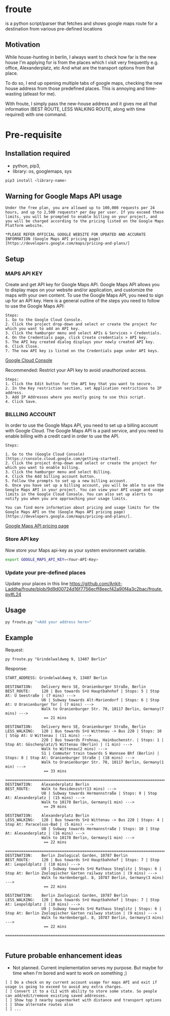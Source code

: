 # froute
is a python script/parser that fetches and shows google maps route for a destination from various pre-defined locations

## Motivation
While house-hunting in berlin, I always want to check how far is the new house I'm applying for is from the places which I visit very frequently e.g. office, Alexanderplatz, etc And what are the transport options from that place.

To do so, I end up opening multiple tabs of google maps, checking the new house address from those predefined places. This is annoying and time-wasting (atleast for me).

With froute, I simply pass the new-house address and it gives me all that information (BEST ROUTE, LESS WALKING ROUTE, along with time required) with one command.

# Pre-requisite

## Installation required
- python, pip3, 
- library: os, googlemaps, sys
```bash
pip3 install <library-name>
```

## Warning for Google Maps API usage
```text
Under the free plan, you are allowed up to 100,000 requests per 24 hours, and up to 2,500 requests* per day per user. If you exceed these limits, you will be prompted to enable billing on your project, and you will be charged according to the pricing listed on the Google Maps Platform website.

*PLEASE REFER OFFICIAL GOOGLE WEBSITE FOR UPDATED AND ACCURATE INFORMATION (Google Maps API pricing page)[https://developers.google.com/maps/pricing-and-plans/]
```

## Setup

### MAPS API KEY
Create and get API key for Google Maps API.
Google Maps API allows you to display maps on your website and/or application, and customize the maps with your own content. To use the Google Maps API, you need to sign up for an API key. Here is a general outline of the steps you need to follow to use the Google Maps API:

```text
Steps:
1. Go to the Google Cloud Console.
2. Click the project drop-down and select or create the project for which you want to add an API key.
3. Click the hamburger menu and select APIs & Services > Credentials.
4. On the Credentials page, click Create credentials > API key.
5. The API key created dialog displays your newly created API key.
6. Click Close.
7. The new API key is listed on the Credentials page under API keys.
```
[Google Cloud Console](https://console.cloud.google.com/getting-started)

Recommended:
Restrict your API key to avoid unauthorized access.
```text
Steps:
1. Click the Edit button for the API key that you want to secure.
2. In the Key restriction section, set Application restrictions to IP address.
3. Add IP Addresses where you mostly going to use this script.
4. Click Save.
```

### BILLLING ACCOUNT
In order to use the Google Maps API, you need to set up a billing account with Google Cloud. The Google Maps API is a paid service, and you need to enable billing with a credit card in order to use the API.

```text
Steps:

1. Go to the (Google Cloud Console)[https://console.cloud.google.com/getting-started].
2. Click the project drop-down and select or create the project for which you want to enable billing.
3. Click the hamburger menu and select Billing.
4. Click the Add billing account button.
5. Follow the prompts to set up a new billing account.
6. Once you have set up a billing account, you will be able to use the Google Maps API in your project. You can view your API usage and usage limits in the Google Cloud Console. You can also set up alerts to notify you when you are approaching your usage limits.

You can find more information about pricing and usage limits for the Google Maps API on the (Google Maps API pricing page)[https://developers.google.com/maps/pricing-and-plans/].
```
[Google Maps API pricing page](https://developers.google.com/maps/pricing-and-plans/)

### Store API key
Now store your Maps api-key as your system environment variable. 
```bash
export GOOGLE_MAPS_API_KEY=<Your-API-Key>
```

### Update your pre-defined places
Update your places in this line
https://github.com/Ankit-Laddha/froute/blob/9d9d00724d16f7756ecff8eecf42a90f4a3c2bac/froute.py#L24

## Usage
```python
py froute.py "<Add your address here>"
```

## Example 

Request:
```text
py froute.py "Grindelwaldweg 9, 13407 Berlin"
```
Response:
```text
START_ADDRESS: Grindelwaldweg 9, 13407 Berlin

DESTINATION:    Delivery Hero SE, Oranienburger Straße, Berlin
BEST_ROUTE:     120 | Bus towards S+U Hauptbahnhof | Stops: 5 | Stop At: U Seestraße | (7 mins) --->
                U6 | Subway towards Alt-Mariendorf | Stops: 6 | Stop At: U Oranienburger Tor | (7 mins) --->
                Walk to Oranienburger Str. 70, 10117 Berlin, Germany(7 mins) --->
                 == 21 mins

DESTINATION:    Delivery Hero SE, Oranienburger Straße, Berlin
LESS_WALKING:   120 | Bus towards S+U Wittenau -> Bus 220 | Stops: 10 | Stop At: U Wittenau | (11 mins) --->
                220 | Bus towards Frohnau, Hainbuchenstr. | Stops: 1 | Stop At: Göschenplatz/S Wittenau (Berlin) | (1 min) --->
                Walk to Wittenau(2 mins) --->
                S1 | Commuter train towards S Wannsee Bhf (Berlin) | Stops: 8 | Stop At: Oranienburger Straße | (18 mins) --->
                Walk to Oranienburger Str. 70, 10117 Berlin, Germany(1 min) --->
                 == 33 mins

===================================================================================================
DESTINATION:    Alexanderplatz Berlin
BEST_ROUTE:     Walk to Residenzstr(13 mins) --->
                U8 | Subway towards Hermannstraße | Stops: 9 | Stop At: Alexanderplatz | (15 mins) --->
                Walk to 10178 Berlin, Germany(1 min) --->
                 == 29 mins

DESTINATION:    Alexanderplatz Berlin
LESS_WALKING:   120 | Bus towards S+U Wittenau -> Bus 220 | Stops: 4 | Stop At: Paracelsus-Bad | (5 mins) --->
                U8 | Subway towards Hermannstraße | Stops: 10 | Stop At: Alexanderplatz | (16 mins) --->
                Walk to 10178 Berlin, Germany(1 min) --->
                 == 22 mins

===================================================================================================
DESTINATION:    Berlin Zoological Garden, 10787 Berlin
BEST_ROUTE:     120 | Bus towards S+U Hauptbahnhof | Stops: 7 | Stop At: Leopoldplatz | (10 mins) --->
                U9 | Subway towards S+U Rathaus Steglitz | Stops: 6 | Stop At: Berlin Zoologischer Garten railway station | (9 mins) --->
                Walk to Hardenbergpl. 8, 10787 Berlin, Germany(3 mins) --->
                 == 22 mins

DESTINATION:    Berlin Zoological Garden, 10787 Berlin
LESS_WALKING:   120 | Bus towards S+U Hauptbahnhof | Stops: 7 | Stop At: Leopoldplatz | (10 mins) --->
                U9 | Subway towards S+U Rathaus Steglitz | Stops: 6 | Stop At: Berlin Zoologischer Garten railway station | (9 mins) --->
                Walk to Hardenbergpl. 8, 10787 Berlin, Germany(3 mins) --->
                 == 22 mins

===================================================================================================


```

## Future probable enhancement ideas 
- Not planned. Current implementation serves my purpose. But maybe for time when I'm bored and want to work on something ;)
```text
[ ] Do a check on my current account usage for maps API and exit if usage is going to exceed to avoid any extra charges.
[ ] Convert it to a CLI with ability to store some state. So people can add/edit/remove existing saved addresses.
[ ] Show top 3 nearby supermarket with distance and transport options
[ ] Show alternate routes also
[ ] ...
```
